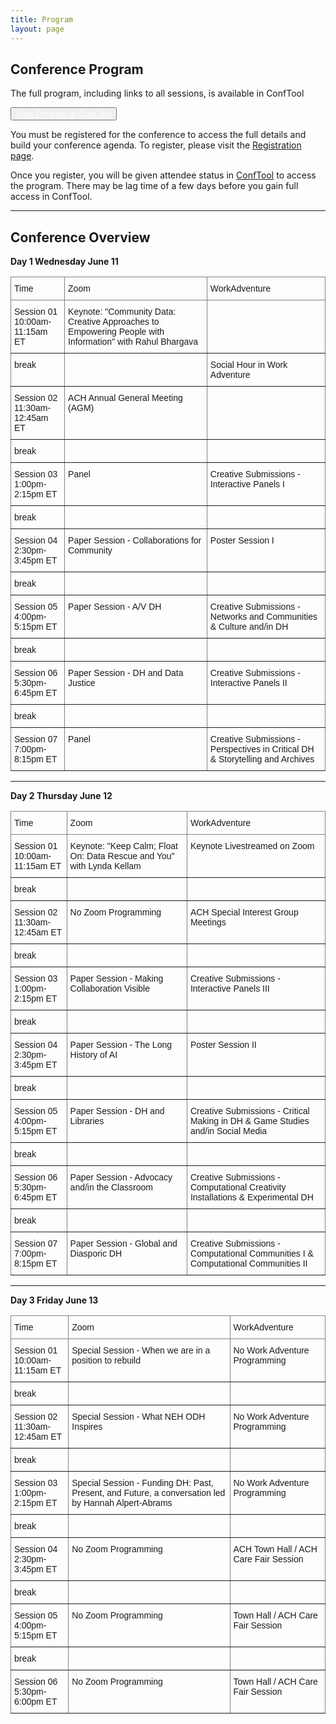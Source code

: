 ```yaml
---
title: Program
layout: page
---
```


## Conference Program

The full program, including links to all sessions, is available in ConfTool

<button class="btn btn-info"><a target="_blank" href="https://www.conftool.pro/ach2025/index.php?page=browseSessions&print=export&ismobile=false&mode=table&presentations=show" style="color: white;">View Program in ConfTool</a></button>

You must be registered for the conference to access the full details and build your conference agenda. To register, please visit the [Registration page](https://members.ach.org/civicrm/event/info/?id=35&reset=1).

Once you register, you will be given attendee status in [ConfTool](https://www.conftool.pro/ach2025/) to access the program. There may be lag time of a few days before you gain full access in ConfTool.

---

## Conference Overview

<b>Day 1
Wednesday June 11</b>
<style type="text/css">
.tg  {border-collapse:collapse;border-spacing:0;}
.tg td{border-color:black;border-style:solid;border-width:1px;font-family:Arial, sans-serif;font-size:14px;
  overflow:hidden;padding:10px 5px;word-break:normal;}
.tg th{border-color:black;border-style:solid;border-width:1px;font-family:Arial, sans-serif;font-size:14px;
  font-weight:normal;overflow:hidden;padding:10px 5px;word-break:normal;}
.tg .tg-0pky{border-color:inherit;text-align:left;vertical-align:top}
</style>
<table class="tg table table-hover"><thead>
  <tr>
    <th scope="col" class="tg-0pky">Time</th>
    <th scope="col" class="tg-0pky">Zoom</th>
    <th scope="col" class="tg-0pky">WorkAdventure</th>
  </tr></thead>
<tbody>
  <tr>
    <td class="tg-0pky">Session 01<br>10:00am-11:15am ET</td>
    <td class="tg-0pky">Keynote: "Community Data: Creative Approaches to Empowering People with Information" with Rahul Bhargava</td>
    <td class="tg-0pky"></td>
  </tr>
  <tr>
    <td class="tg-0pky">break</td>
    <td class="tg-0pky"></td>
    <td class="tg-0pky">Social Hour in Work Adventure</td>
  </tr>
  <tr>
    <td class="tg-0pky">Session 02 <br>11:30am-12:45am ET</td>
    <td class="tg-0pky">ACH Annual General Meeting (AGM)</td>
    <td class="tg-0pky"></td>
  </tr>
  <tr>
    <td class="tg-0pky">break</td>
    <td class="tg-0pky"></td>
    <td class="tg-0pky"></td>
  </tr>
  <tr>
    <td class="tg-0pky">Session 03 <br>1:00pm-2:15pm ET</td>
    <td class="tg-0pky">Panel</td>
    <td class="tg-0pky">Creative Submissions - Interactive Panels I</td>
  </tr>
  <tr>
    <td class="tg-0pky">break</td>
    <td class="tg-0pky"></td>
    <td class="tg-0pky"></td>
  </tr>
  <tr>
    <td class="tg-0pky">Session 04 <br>2:30pm-3:45pm ET</td>
    <td class="tg-0pky">Paper Session - Collaborations for Community</td>
    <td class="tg-0pky">Poster Session I</td>
  </tr>
  <tr>
    <td class="tg-0pky">break</td>
    <td class="tg-0pky"></td>
    <td class="tg-0pky"></td>
  </tr>
  <tr>
    <td class="tg-0pky">Session 05<br>4:00pm-5:15pm ET</td>
    <td class="tg-0pky">Paper Session - A/V DH</td>
    <td class="tg-0pky">Creative Submissions - Networks and Communities & Culture and/in DH</td>
  </tr>
  <tr>
    <td class="tg-0pky">break</td>
    <td class="tg-0pky"></td>
    <td class="tg-0pky"></td>
  </tr>
  <tr>
    <td class="tg-0pky">Session 06 <br>5:30pm-6:45pm ET<br></td>
    <td class="tg-0pky">Paper Session - DH and Data Justice</td>
    <td class="tg-0pky">Creative Submissions - Interactive Panels II</td>
  </tr>
  <tr>
    <td class="tg-0pky">break</td>
    <td class="tg-0pky"></td>
    <td class="tg-0pky"></td>
  </tr>
  <tr>
    <td class="tg-0pky">Session 07<br>7:00pm-8:15pm ET<br></td>
    <td class="tg-0pky">Panel</td>
    <td class="tg-0pky">Creative Submissions - Perspectives in Critical DH & Storytelling and Archives</td>
  </tr>
</tbody></table>

<hr> 
<b>Day 2
Thursday June 12</b>
<style type="text/css">
.tg  {border-collapse:collapse;border-spacing:0;}
.tg td{border-color:black;border-style:solid;border-width:1px;font-family:Arial, sans-serif;font-size:14px;
  overflow:hidden;padding:10px 5px;word-break:normal;}
.tg th{border-color:black;border-style:solid;border-width:1px;font-family:Arial, sans-serif;font-size:14px;
  font-weight:normal;overflow:hidden;padding:10px 5px;word-break:normal;}
.tg .tg-0pky{border-color:inherit;text-align:left;vertical-align:top}
</style>
<table class="tg table table-hover"><thead>
  <tr>
    <th scope="col" class="tg-0pky">Time</th>
    <th scope="col" class="tg-0pky">Zoom</th>
    <th scope="col" class="tg-0pky">WorkAdventure</th>
  </tr></thead>
<tbody>
  <tr>
    <td class="tg-0pky">Session 01 <br>10:00am-11:15am ET</td>
    <td class="tg-0pky">Keynote: "Keep Calm; Float On: Data Rescue and You" with Lynda Kellam</td>
    <td class="tg-0pky">Keynote Livestreamed on Zoom</td>
  </tr>
  <tr>
    <td class="tg-0pky">break</td>
    <td class="tg-0pky"></td>
    <td class="tg-0pky"></td>
  </tr>
  <tr>
    <td class="tg-0pky">Session 02 <br>11:30am-12:45am ET</td>
    <td class="tg-0pky">No Zoom Programming</td>
    <td class="tg-0pky">ACH Special Interest Group Meetings</td>
  </tr>
  <tr>
    <td class="tg-0pky">break</td>
    <td class="tg-0pky"></td>
    <td class="tg-0pky"></td>
  </tr>
  <tr>
    <td class="tg-0pky">Session 03 <br>1:00pm-2:15pm ET</td>
    <td class="tg-0pky">Paper Session - Making Collaboration Visible</td>
    <td class="tg-0pky">Creative Submissions - Interactive Panels III</td>
  </tr>
  <tr>
    <td class="tg-0pky">break</td>
    <td class="tg-0pky"></td>
    <td class="tg-0pky"></td>
  </tr>
  <tr>
    <td class="tg-0pky">Session 04 <br>2:30pm-3:45pm ET</td>
    <td class="tg-0pky">Paper Session - The Long History of AI</td>
    <td class="tg-0pky">Poster Session II</td>
  </tr>
  <tr>
    <td class="tg-0pky">break</td>
    <td class="tg-0pky"></td>
    <td class="tg-0pky"></td>
  </tr>
  <tr>
    <td class="tg-0pky">Session 05<br>4:00pm-5:15pm ET</td>
    <td class="tg-0pky">Paper Session - DH and Libraries</td>
    <td class="tg-0pky">Creative Submissions - Critical Making in DH & Game Studies and/in Social Media</td>
  </tr>
  <tr>
    <td class="tg-0pky">break</td>
    <td class="tg-0pky"></td>
    <td class="tg-0pky"></td>
  </tr>
  <tr>
    <td class="tg-0pky">Session 06 <br>5:30pm-6:45pm ET<br></td>
    <td class="tg-0pky">Paper Session - Advocacy and/in the Classroom</td>
    <td class="tg-0pky">Creative Submissions - Computational Creativity Installations & Experimental DH</td>
  </tr>
  <tr>
    <td class="tg-0pky">break</td>
    <td class="tg-0pky"></td>
    <td class="tg-0pky"></td>
  </tr>
  <tr>
    <td class="tg-0pky">Session 07<br>7:00pm-8:15pm ET<br></td>
    <td class="tg-0pky">Paper Session - Global and Diasporic DH</td>
    <td class="tg-0pky">Creative Submissions - Computational Communities I & Computational Communities II </td>
  </tr>
</tbody></table>

<hr> 
<b>Day 3
Friday June 13</b>
<style type="text/css">
.tg  {border-collapse:collapse;border-spacing:0;}
.tg td{border-color:black;border-style:solid;border-width:1px;font-family:Arial, sans-serif;font-size:14px;
  overflow:hidden;padding:10px 5px;word-break:normal;}
.tg th{border-color:black;border-style:solid;border-width:1px;font-family:Arial, sans-serif;font-size:14px;
  font-weight:normal;overflow:hidden;padding:10px 5px;word-break:normal;}
.tg .tg-0pky{border-color:inherit;text-align:left;vertical-align:top}
</style>
<table class="tg table table-hover"><thead>
  <tr>
    <th scope="col" class="tg-0pky">Time</th>
    <th scope="col" class="tg-0pky">Zoom</th>
    <th scope="col" class="tg-0pky">WorkAdventure</th>
  </tr></thead>
<tbody>
  <tr>
    <td class="tg-0pky">Session 01 <br>10:00am-11:15am ET</td>
    <td class="tg-0pky">Special Session - When we are in a position to rebuild</td>
    <td class="tg-0pky">No Work Adventure Programming</td>
  </tr>
  <tr>
    <td class="tg-0pky">break</td>
    <td class="tg-0pky"></td>
    <td class="tg-0pky"></td>
  </tr>
  <tr>
    <td class="tg-0pky">Session 02 <br>11:30am-12:45am ET</td>
    <td class="tg-0pky">Special Session - What NEH ODH Inspires</td>
    <td class="tg-0pky">No Work Adventure Programming</td>
  </tr>
  <tr>
    <td class="tg-0pky">break</td>
    <td class="tg-0pky"></td>
    <td class="tg-0pky"></td>
  </tr>
  <tr>
    <td class="tg-0pky">Session 03 <br>1:00pm-2:15pm ET</td>
    <td class="tg-0pky">Special Session - Funding DH: Past, Present, and Future, a conversation led by Hannah Alpert-Abrams </td>
    <td class="tg-0pky">No Work Adventure Programming</td>
  </tr>
  <tr>
    <td class="tg-0pky">break</td>
    <td class="tg-0pky"></td>
    <td class="tg-0pky"></td>
  </tr>
  <tr>
    <td class="tg-0pky">Session 04 <br>2:30pm-3:45pm ET</td>
    <td class="tg-0pky">No Zoom Programming</td>
    <td class="tg-0pky">ACH Town Hall / ACH Care Fair Session
</td>
  </tr>
  <tr>
    <td class="tg-0pky">break</td>
    <td class="tg-0pky"></td>
    <td class="tg-0pky"></td>
  </tr>
  <tr>
    <td class="tg-0pky">Session 05<br>4:00pm-5:15pm ET</td>
    <td class="tg-0pky">No Zoom Programming</td>
    <td class="tg-0pky">Town Hall / ACH Care Fair Session</td>
  </tr>
  <tr>
    <td class="tg-0pky">break</td>
    <td class="tg-0pky"></td>
    <td class="tg-0pky"></td>
  </tr>
  <tr>
    <td class="tg-0pky">Session 06 <br>5:30pm-6:00pm ET<br></td>
    <td class="tg-0pky">No Zoom Programming</td>
    <td class="tg-0pky">Town Hall / ACH Care Fair Session</td>
  </tr>
</tbody></table>
